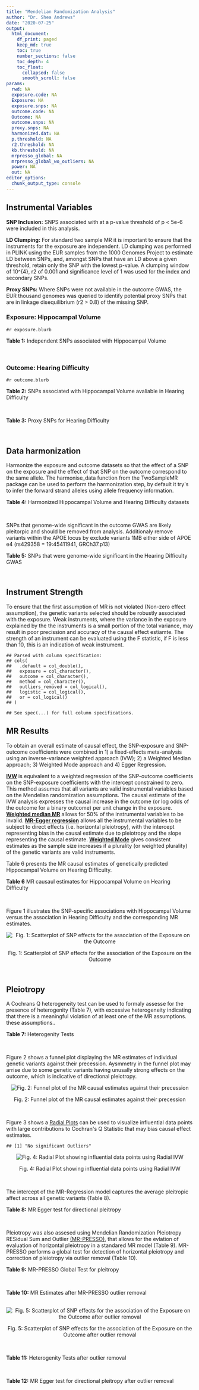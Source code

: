 ```yaml
---
title: "Mendelian Randomization Analysis"
author: "Dr. Shea Andrews"
date: "2020-07-25"
output:
  html_document:
    df_print: paged
    keep_md: true
    toc: true
    number_sections: false
    toc_depth: 4
    toc_float:
      collapsed: false
      smooth_scroll: false
params:
  rwd: NA
  exposure.code: NA
  Exposure: NA
  exposure.snps: NA
  outcome.code: NA
  Outcome: NA
  outcome.snps: NA
  proxy.snps: NA
  harmonized.dat: NA
  p.threshold: NA
  r2.threshold: NA
  kb.threshold: NA
  mrpresso_global: NA
  mrpresso_global_wo_outliers: NA
  power: NA
  out: NA
editor_options:
  chunk_output_type: console
---
```







## Instrumental Variables
**SNP Inclusion:** SNPS associated with at a p-value threshold of p < 5e-6 were included in this analysis.
<br>

**LD Clumping:** For standard two sample MR it is important to ensure that the instruments for the exposure are independent. LD clumping was performed in PLINK using the EUR samples from the 1000 Genomes Project to estimate LD between SNPs, and, amongst SNPs that have an LD above a given threshold, retain only the SNP with the lowest p-value. A clumping window of 10^{4}, r2 of 0.001 and significance level of 1 was used for the index and secondary SNPs.
<br>

**Proxy SNPs:** Where SNPs were not available in the outcome GWAS, the EUR thousand genomes was queried to identify potential proxy SNPs that are in linkage disequilibrium (r2 > 0.8) of the missing SNP.
<br>

### Exposure: Hippocampal Volume
`#r exposure.blurb`
<br>

**Table 1:** Independent SNPs associated with Hippocampal Volume
<div data-pagedtable="false">
  <script data-pagedtable-source type="application/json">
{"columns":[{"label":["SNP"],"name":[1],"type":["chr"],"align":["left"]},{"label":["CHROM"],"name":[2],"type":["dbl"],"align":["right"]},{"label":["POS"],"name":[3],"type":["dbl"],"align":["right"]},{"label":["REF"],"name":[4],"type":["chr"],"align":["left"]},{"label":["ALT"],"name":[5],"type":["chr"],"align":["left"]},{"label":["AF"],"name":[6],"type":["dbl"],"align":["right"]},{"label":["BETA"],"name":[7],"type":["dbl"],"align":["right"]},{"label":["SE"],"name":[8],"type":["dbl"],"align":["right"]},{"label":["Z"],"name":[9],"type":["dbl"],"align":["right"]},{"label":["P"],"name":[10],"type":["dbl"],"align":["right"]},{"label":["N"],"name":[11],"type":["dbl"],"align":["right"]},{"label":["TRAIT"],"name":[12],"type":["chr"],"align":["left"]}],"data":[{"1":"rs10908512","2":"1","3":"153856498","4":"C","5":"T","6":"0.5624","7":"0.04051169","8":"0.008700965","9":"4.656","10":"3.217e-06","11":"26814","12":"Hippocampal_Volume"},{"1":"rs7588305","2":"2","3":"8780959","4":"G","5":"C","6":"0.5308","7":"-0.04002256","8":"0.008681684","9":"-4.610","10":"4.023e-06","11":"26615","12":"Hippocampal_Volume"},{"1":"rs59966106","2":"2","3":"96999086","4":"A","5":"G","6":"0.3114","7":"0.04276760","8":"0.009321611","9":"4.588","10":"4.470e-06","11":"26814","12":"Hippocampal_Volume"},{"1":"rs2268894","2":"2","3":"162856148","4":"C","5":"T","6":"0.5412","7":"-0.05668170","8":"0.008658983","9":"-6.546","10":"5.894e-11","11":"26814","12":"Hippocampal_Volume"},{"1":"rs138012093","2":"4","3":"134506440","4":"G","5":"A","6":"0.0173","7":"-0.16180284","8":"0.033576021","9":"-4.819","10":"1.445e-06","11":"26065","12":"Hippocampal_Volume"},{"1":"rs144578582","2":"4","3":"155539564","4":"G","5":"A","6":"0.0068","7":"-0.36225028","8":"0.074659992","9":"-4.852","10":"1.221e-06","11":"13258","12":"Hippocampal_Volume"},{"1":"rs6552737","2":"4","3":"184955461","4":"T","5":"A","6":"0.4152","7":"-0.04324518","8":"0.008759404","9":"-4.937","10":"7.922e-07","11":"26814","12":"Hippocampal_Volume"},{"1":"rs2289881","2":"5","3":"66084260","4":"G","5":"T","6":"0.3544","7":"-0.05014690","8":"0.009022472","9":"-5.558","10":"2.728e-08","11":"26814","12":"Hippocampal_Volume"},{"1":"rs148054686","2":"5","3":"94459128","4":"G","5":"A","6":"0.0124","7":"-0.21659175","8":"0.047064699","9":"-4.602","10":"4.184e-06","11":"18411","12":"Hippocampal_Volume"},{"1":"rs10041542","2":"5","3":"167832067","4":"T","5":"C","6":"0.2452","7":"-0.04686000","8":"0.010070917","9":"-4.653","10":"3.273e-06","11":"26615","12":"Hippocampal_Volume"},{"1":"rs17172044","2":"7","3":"42397586","4":"A","5":"C","6":"0.0775","7":"-0.07408290","8":"0.016143574","9":"-4.589","10":"4.464e-06","11":"26814","12":"Hippocampal_Volume"},{"1":"rs2346440","2":"7","3":"133685512","4":"G","5":"C","6":"0.4591","7":"0.04059843","8":"0.008661921","9":"4.687","10":"2.767e-06","11":"26814","12":"Hippocampal_Volume"},{"1":"rs11979341","2":"7","3":"155797978","4":"C","5":"G","6":"0.3163","7":"0.06558170","8":"0.009708611","9":"6.755","10":"1.424e-11","11":"24484","12":"Hippocampal_Volume"},{"1":"rs11993215","2":"8","3":"28055926","4":"A","5":"T","6":"0.9102","7":"0.06998320","8":"0.015193929","9":"4.606","10":"4.108e-06","11":"26477","12":"Hippocampal_Volume"},{"1":"rs113835443","2":"8","3":"144717251","4":"C","5":"T","6":"0.0904","7":"0.07553081","8":"0.016197900","9":"4.663","10":"3.118e-06","11":"23154","12":"Hippocampal_Volume"},{"1":"rs62583528","2":"9","3":"106929593","4":"G","5":"A","6":"0.1951","7":"0.05622208","8":"0.010891531","9":"5.162","10":"2.447e-07","11":"26814","12":"Hippocampal_Volume"},{"1":"rs7020341","2":"9","3":"119247974","4":"G","5":"C","6":"0.3590","7":"0.05989482","8":"0.009013518","9":"6.645","10":"3.035e-11","11":"26700","12":"Hippocampal_Volume"},{"1":"rs11245365","2":"10","3":"126482389","4":"G","5":"A","6":"0.5648","7":"-0.04474128","8":"0.008786582","9":"-5.092","10":"3.547e-07","11":"26322","12":"Hippocampal_Volume"},{"1":"rs12802656","2":"11","3":"16534415","4":"A","5":"C","6":"0.4696","7":"-0.03979580","8":"0.008681459","9":"-4.584","10":"4.560e-06","11":"26614","12":"Hippocampal_Volume"},{"1":"rs659065","2":"12","3":"4008887","4":"C","5":"G","6":"0.1413","7":"-0.06743310","8":"0.012611389","9":"-5.347","10":"8.931e-08","11":"25881","12":"Hippocampal_Volume"},{"1":"rs61921502","2":"12","3":"65832468","4":"T","5":"G","6":"0.1534","7":"-0.10788400","8":"0.011964511","9":"-9.017","10":"1.941e-19","11":"26814","12":"Hippocampal_Volume"},{"1":"rs79522035","2":"12","3":"72956782","4":"C","5":"T","6":"0.0419","7":"0.09939183","8":"0.021592837","9":"4.603","10":"4.164e-06","11":"26692","12":"Hippocampal_Volume"},{"1":"rs77956314","2":"12","3":"117323367","4":"T","5":"C","6":"0.0840","7":"0.16185400","8":"0.015536016","9":"10.418","10":"2.055e-25","11":"26814","12":"Hippocampal_Volume"},{"1":"rs143933797","2":"17","3":"78252238","4":"G","5":"A","6":"0.0166","7":"0.22638451","8":"0.047143797","9":"4.802","10":"1.571e-06","11":"13758","12":"Hippocampal_Volume"},{"1":"rs79727675","2":"18","3":"11653053","4":"C","5":"A","6":"0.0472","7":"-0.13610794","8":"0.027913852","9":"-4.876","10":"1.082e-06","11":"14245","12":"Hippocampal_Volume"},{"1":"rs429358","2":"19","3":"45411941","4":"T","5":"C","6":"0.1537","7":"-0.06342470","8":"0.012519680","9":"-5.066","10":"4.067e-07","11":"24498","12":"Hippocampal_Volume"},{"1":"rs6060504","2":"20","3":"34197619","4":"T","5":"C","6":"0.1624","7":"0.06315530","8":"0.011701919","9":"5.397","10":"6.762e-08","11":"26814","12":"Hippocampal_Volume"},{"1":"rs5753220","2":"22","3":"30986350","4":"T","5":"C","6":"0.2497","7":"-0.04931970","8":"0.010038609","9":"-4.913","10":"8.988e-07","11":"26459","12":"Hippocampal_Volume"}],"options":{"columns":{"min":{},"max":[10]},"rows":{"min":[10],"max":[10]},"pages":{}}}
  </script>
</div>
<br>

### Outcome: Hearing Difficulty
`#r outcome.blurb`
<br>

**Table 2:** SNPs associated with Hippocampal Volume avaliable in Hearing Difficulty
<div data-pagedtable="false">
  <script data-pagedtable-source type="application/json">
{"columns":[{"label":["SNP"],"name":[1],"type":["chr"],"align":["left"]},{"label":["CHROM"],"name":[2],"type":["dbl"],"align":["right"]},{"label":["POS"],"name":[3],"type":["dbl"],"align":["right"]},{"label":["REF"],"name":[4],"type":["chr"],"align":["left"]},{"label":["ALT"],"name":[5],"type":["chr"],"align":["left"]},{"label":["AF"],"name":[6],"type":["dbl"],"align":["right"]},{"label":["BETA"],"name":[7],"type":["dbl"],"align":["right"]},{"label":["SE"],"name":[8],"type":["dbl"],"align":["right"]},{"label":["Z"],"name":[9],"type":["dbl"],"align":["right"]},{"label":["P"],"name":[10],"type":["dbl"],"align":["right"]},{"label":["N"],"name":[11],"type":["dbl"],"align":["right"]},{"label":["TRAIT"],"name":[12],"type":["chr"],"align":["left"]}],"data":[{"1":"rs10908512","2":"1","3":"153856498","4":"C","5":"T","6":"0.562064","7":"-3.51363e-03","8":"0.00132851","9":"-2.6447900","10":"0.0082","11":"250389","12":"Hearing_Difficulty"},{"1":"rs7588305","2":"2","3":"8780959","4":"G","5":"C","6":"0.541088","7":"1.76481e-03","8":"0.00132204","9":"1.3349100","10":"0.1800","11":"250389","12":"Hearing_Difficulty"},{"1":"rs59966106","2":"2","3":"96999086","4":"A","5":"G","6":"0.321466","7":"-1.44750e-03","8":"0.00141000","9":"-1.0266000","10":"0.3000","11":"250389","12":"Hearing_Difficulty"},{"1":"rs2268894","2":"2","3":"162856148","4":"C","5":"T","6":"0.521993","7":"3.00802e-03","8":"0.00132430","9":"2.2714000","10":"0.0230","11":"250389","12":"Hearing_Difficulty"},{"1":"rs138012093","2":"4","3":"134506440","4":"G","5":"A","6":"0.015568","7":"-5.36006e-03","8":"0.00550591","9":"-0.9735100","10":"0.3300","11":"250389","12":"Hearing_Difficulty"},{"1":"rs6552737","2":"4","3":"184955461","4":"T","5":"A","6":"0.438298","7":"1.30778e-03","8":"0.00134316","9":"0.9736590","10":"0.3300","11":"250389","12":"Hearing_Difficulty"},{"1":"rs2289881","2":"5","3":"66084260","4":"G","5":"T","6":"0.358129","7":"1.42440e-03","8":"0.00138355","9":"1.0295300","10":"0.3000","11":"250389","12":"Hearing_Difficulty"},{"1":"rs10041542","2":"5","3":"167832067","4":"T","5":"C","6":"0.248191","7":"-2.74141e-03","8":"0.00153123","9":"-1.7903300","10":"0.0730","11":"250389","12":"Hearing_Difficulty"},{"1":"rs17172044","2":"7","3":"42397586","4":"A","5":"C","6":"0.071228","7":"6.31835e-03","8":"0.00257148","9":"2.4570900","10":"0.0140","11":"250389","12":"Hearing_Difficulty"},{"1":"rs2346440","2":"7","3":"133685512","4":"G","5":"C","6":"0.459552","7":"1.32600e-03","8":"0.00132740","9":"0.9989450","10":"0.3200","11":"250389","12":"Hearing_Difficulty"},{"1":"rs11979341","2":"7","3":"155797978","4":"C","5":"G","6":"0.297837","7":"6.72118e-04","8":"0.00145517","9":"0.4618830","10":"0.6400","11":"250389","12":"Hearing_Difficulty"},{"1":"rs11993215","2":"8","3":"28055926","4":"A","5":"T","6":"0.871941","7":"1.47563e-03","8":"0.00227791","9":"0.6478000","10":"0.5200","11":"250389","12":"Hearing_Difficulty"},{"1":"rs113835443","2":"8","3":"144717251","4":"C","5":"T","6":"0.103357","7":"1.19815e-03","8":"0.00218210","9":"0.5490810","10":"0.5800","11":"250389","12":"Hearing_Difficulty"},{"1":"rs62583528","2":"9","3":"106929593","4":"G","5":"A","6":"0.214986","7":"3.79359e-03","8":"0.00160986","9":"2.3564700","10":"0.0180","11":"250389","12":"Hearing_Difficulty"},{"1":"rs7020341","2":"9","3":"119247974","4":"G","5":"C","6":"0.362965","7":"1.37063e-03","8":"0.00137342","9":"0.9979690","10":"0.3200","11":"250389","12":"Hearing_Difficulty"},{"1":"rs11245365","2":"10","3":"126482389","4":"G","5":"A","6":"0.573055","7":"3.46139e-04","8":"0.00133222","9":"0.2598210","10":"0.8000","11":"250389","12":"Hearing_Difficulty"},{"1":"rs12802656","2":"11","3":"16534415","4":"A","5":"C","6":"0.479135","7":"-3.38524e-03","8":"0.00132116","9":"-2.5623200","10":"0.0100","11":"250389","12":"Hearing_Difficulty"},{"1":"rs659065","2":"12","3":"4008887","4":"C","5":"G","6":"0.149046","7":"6.97234e-05","8":"0.00185277","9":"0.0376320","10":"0.9700","11":"250389","12":"Hearing_Difficulty"},{"1":"rs61921502","2":"12","3":"65832468","4":"T","5":"G","6":"0.174530","7":"2.64223e-03","8":"0.00175432","9":"1.5061300","10":"0.1300","11":"250389","12":"Hearing_Difficulty"},{"1":"rs79522035","2":"12","3":"72956782","4":"C","5":"T","6":"0.038474","7":"-1.59523e-03","8":"0.00347718","9":"-0.4587710","10":"0.6500","11":"250389","12":"Hearing_Difficulty"},{"1":"rs77956314","2":"12","3":"117323367","4":"T","5":"C","6":"0.081728","7":"3.34117e-04","8":"0.00241112","9":"0.1385730","10":"0.8900","11":"250389","12":"Hearing_Difficulty"},{"1":"rs143933797","2":"17","3":"78252238","4":"G","5":"A","6":"0.031062","7":"-3.06843e-03","8":"0.00384570","9":"-0.7978860","10":"0.4200","11":"250389","12":"Hearing_Difficulty"},{"1":"rs79727675","2":"18","3":"11653053","4":"C","5":"A","6":"0.051301","7":"-2.16096e-03","8":"0.00299483","9":"-0.7215630","10":"0.4700","11":"250389","12":"Hearing_Difficulty"},{"1":"rs429358","2":"19","3":"45411941","4":"T","5":"C","6":"0.155420","7":"1.72976e-03","8":"0.00182342","9":"0.9486350","10":"0.3400","11":"250389","12":"Hearing_Difficulty"},{"1":"rs6060504","2":"20","3":"34197619","4":"T","5":"C","6":"0.143955","7":"1.49999e-03","8":"0.00188165","9":"0.7971670","10":"0.4300","11":"250389","12":"Hearing_Difficulty"},{"1":"rs5753220","2":"22","3":"30986350","4":"T","5":"C","6":"0.266506","7":"-6.96502e-05","8":"0.00148980","9":"-0.0467514","10":"0.9600","11":"250389","12":"Hearing_Difficulty"},{"1":"rs144578582","2":"NA","3":"NA","4":"NA","5":"NA","6":"NA","7":"NA","8":"NA","9":"NA","10":"NA","11":"NA","12":"NA"},{"1":"rs148054686","2":"NA","3":"NA","4":"NA","5":"NA","6":"NA","7":"NA","8":"NA","9":"NA","10":"NA","11":"NA","12":"NA"}],"options":{"columns":{"min":{},"max":[10]},"rows":{"min":[10],"max":[10]},"pages":{}}}
  </script>
</div>
<br>

**Table 3:** Proxy SNPs for Hearing Difficulty
<div data-pagedtable="false">
  <script data-pagedtable-source type="application/json">
{"columns":[{"label":["proxy.outcome"],"name":[1],"type":["lgl"],"align":["right"]},{"label":["target_snp"],"name":[2],"type":["chr"],"align":["left"]},{"label":["proxy_snp"],"name":[3],"type":["lgl"],"align":["right"]},{"label":["ld.r2"],"name":[4],"type":["lgl"],"align":["right"]},{"label":["Dprime"],"name":[5],"type":["lgl"],"align":["right"]},{"label":["ref.proxy"],"name":[6],"type":["lgl"],"align":["right"]},{"label":["alt.proxy"],"name":[7],"type":["lgl"],"align":["right"]},{"label":["CHROM"],"name":[8],"type":["lgl"],"align":["right"]},{"label":["POS"],"name":[9],"type":["lgl"],"align":["right"]},{"label":["ALT.proxy"],"name":[10],"type":["lgl"],"align":["right"]},{"label":["REF.proxy"],"name":[11],"type":["lgl"],"align":["right"]},{"label":["AF"],"name":[12],"type":["lgl"],"align":["right"]},{"label":["BETA"],"name":[13],"type":["lgl"],"align":["right"]},{"label":["SE"],"name":[14],"type":["lgl"],"align":["right"]},{"label":["P"],"name":[15],"type":["lgl"],"align":["right"]},{"label":["N"],"name":[16],"type":["lgl"],"align":["right"]},{"label":["ref"],"name":[17],"type":["lgl"],"align":["right"]},{"label":["alt"],"name":[18],"type":["lgl"],"align":["right"]},{"label":["ALT"],"name":[19],"type":["lgl"],"align":["right"]},{"label":["REF"],"name":[20],"type":["lgl"],"align":["right"]},{"label":["PHASE"],"name":[21],"type":["lgl"],"align":["right"]}],"data":[{"1":"NA","2":"rs144578582","3":"NA","4":"NA","5":"NA","6":"NA","7":"NA","8":"NA","9":"NA","10":"NA","11":"NA","12":"NA","13":"NA","14":"NA","15":"NA","16":"NA","17":"NA","18":"NA","19":"NA","20":"NA","21":"NA"},{"1":"NA","2":"rs148054686","3":"NA","4":"NA","5":"NA","6":"NA","7":"NA","8":"NA","9":"NA","10":"NA","11":"NA","12":"NA","13":"NA","14":"NA","15":"NA","16":"NA","17":"NA","18":"NA","19":"NA","20":"NA","21":"NA"}],"options":{"columns":{"min":{},"max":[10]},"rows":{"min":[10],"max":[10]},"pages":{}}}
  </script>
</div>
<br>

## Data harmonization
Harmonize the exposure and outcome datasets so that the effect of a SNP on the exposure and the effect of that SNP on the outcome correspond to the same allele. The harmonise_data function from the TwoSampleMR package can be used to perform the harmonization step, by default it try's to infer the forward strand alleles using allele frequency information.
<br>

**Table 4:** Harmonized Hippocampal Volume and Hearing Difficulty datasets
<div data-pagedtable="false">
  <script data-pagedtable-source type="application/json">
{"columns":[{"label":["SNP"],"name":[1],"type":["chr"],"align":["left"]},{"label":["effect_allele.exposure"],"name":[2],"type":["chr"],"align":["left"]},{"label":["other_allele.exposure"],"name":[3],"type":["chr"],"align":["left"]},{"label":["effect_allele.outcome"],"name":[4],"type":["chr"],"align":["left"]},{"label":["other_allele.outcome"],"name":[5],"type":["chr"],"align":["left"]},{"label":["beta.exposure"],"name":[6],"type":["dbl"],"align":["right"]},{"label":["beta.outcome"],"name":[7],"type":["dbl"],"align":["right"]},{"label":["eaf.exposure"],"name":[8],"type":["dbl"],"align":["right"]},{"label":["eaf.outcome"],"name":[9],"type":["dbl"],"align":["right"]},{"label":["remove"],"name":[10],"type":["lgl"],"align":["right"]},{"label":["palindromic"],"name":[11],"type":["lgl"],"align":["right"]},{"label":["ambiguous"],"name":[12],"type":["lgl"],"align":["right"]},{"label":["id.outcome"],"name":[13],"type":["chr"],"align":["left"]},{"label":["chr.outcome"],"name":[14],"type":["dbl"],"align":["right"]},{"label":["pos.outcome"],"name":[15],"type":["dbl"],"align":["right"]},{"label":["se.outcome"],"name":[16],"type":["dbl"],"align":["right"]},{"label":["z.outcome"],"name":[17],"type":["dbl"],"align":["right"]},{"label":["pval.outcome"],"name":[18],"type":["dbl"],"align":["right"]},{"label":["samplesize.outcome"],"name":[19],"type":["dbl"],"align":["right"]},{"label":["outcome"],"name":[20],"type":["chr"],"align":["left"]},{"label":["mr_keep.outcome"],"name":[21],"type":["lgl"],"align":["right"]},{"label":["pval_origin.outcome"],"name":[22],"type":["chr"],"align":["left"]},{"label":["chr.exposure"],"name":[23],"type":["dbl"],"align":["right"]},{"label":["pos.exposure"],"name":[24],"type":["dbl"],"align":["right"]},{"label":["se.exposure"],"name":[25],"type":["dbl"],"align":["right"]},{"label":["z.exposure"],"name":[26],"type":["dbl"],"align":["right"]},{"label":["pval.exposure"],"name":[27],"type":["dbl"],"align":["right"]},{"label":["samplesize.exposure"],"name":[28],"type":["dbl"],"align":["right"]},{"label":["exposure"],"name":[29],"type":["chr"],"align":["left"]},{"label":["mr_keep.exposure"],"name":[30],"type":["lgl"],"align":["right"]},{"label":["pval_origin.exposure"],"name":[31],"type":["chr"],"align":["left"]},{"label":["id.exposure"],"name":[32],"type":["chr"],"align":["left"]},{"label":["action"],"name":[33],"type":["dbl"],"align":["right"]},{"label":["mr_keep"],"name":[34],"type":["lgl"],"align":["right"]},{"label":["pt"],"name":[35],"type":["dbl"],"align":["right"]},{"label":["pleitropy_keep"],"name":[36],"type":["lgl"],"align":["right"]},{"label":["mrpresso_RSSobs"],"name":[37],"type":["dbl"],"align":["right"]},{"label":["mrpresso_pval"],"name":[38],"type":["dbl"],"align":["right"]},{"label":["mrpresso_keep"],"name":[39],"type":["lgl"],"align":["right"]}],"data":[{"1":"rs10041542","2":"C","3":"T","4":"C","5":"T","6":"-0.04686000","7":"-2.74141e-03","8":"0.2452","9":"0.248191","10":"FALSE","11":"FALSE","12":"FALSE","13":"o0IqOM","14":"5","15":"167832067","16":"0.00153123","17":"-1.7903300","18":"0.0730","19":"250389","20":"Wells2019hdiff","21":"TRUE","22":"reported","23":"5","24":"167832067","25":"0.010070917","26":"-4.653","27":"3.273e-06","28":"26615","29":"Hilbar2017hipv","30":"TRUE","31":"reported","32":"cUGvf4","33":"2","34":"TRUE","35":"5e-06","36":"TRUE","37":"8.429298e-06","38":"1.0000","39":"TRUE"},{"1":"rs10908512","2":"T","3":"C","4":"T","5":"C","6":"0.04051169","7":"-3.51363e-03","8":"0.5624","9":"0.562064","10":"FALSE","11":"FALSE","12":"FALSE","13":"o0IqOM","14":"1","15":"153856498","16":"0.00132851","17":"-2.6447900","18":"0.0082","19":"250389","20":"Wells2019hdiff","21":"TRUE","22":"reported","23":"1","24":"153856498","25":"0.008700965","26":"4.656","27":"3.217e-06","28":"26814","29":"Hilbar2017hipv","30":"TRUE","31":"reported","32":"cUGvf4","33":"2","34":"TRUE","35":"5e-06","36":"TRUE","37":"1.248967e-05","38":"0.1694","39":"TRUE"},{"1":"rs11245365","2":"A","3":"G","4":"A","5":"G","6":"-0.04474128","7":"3.46139e-04","8":"0.5648","9":"0.573055","10":"FALSE","11":"FALSE","12":"FALSE","13":"o0IqOM","14":"10","15":"126482389","16":"0.00133222","17":"0.2598210","18":"0.8000","19":"250389","20":"Wells2019hdiff","21":"TRUE","22":"reported","23":"10","24":"126482389","25":"0.008786582","26":"-5.092","27":"3.547e-07","28":"26322","29":"Hilbar2017hipv","30":"TRUE","31":"reported","32":"cUGvf4","33":"2","34":"TRUE","35":"5e-06","36":"TRUE","37":"7.520187e-08","38":"1.0000","39":"TRUE"},{"1":"rs113835443","2":"T","3":"C","4":"T","5":"C","6":"0.07553081","7":"1.19815e-03","8":"0.0904","9":"0.103357","10":"FALSE","11":"FALSE","12":"FALSE","13":"o0IqOM","14":"8","15":"144717251","16":"0.00218210","17":"0.5490810","18":"0.5800","19":"250389","20":"Wells2019hdiff","21":"TRUE","22":"reported","23":"8","24":"144717251","25":"0.016197900","26":"4.663","27":"3.118e-06","28":"23154","29":"Hilbar2017hipv","30":"TRUE","31":"reported","32":"cUGvf4","33":"2","34":"TRUE","35":"5e-06","36":"TRUE","37":"1.908571e-06","38":"1.0000","39":"TRUE"},{"1":"rs11979341","2":"G","3":"C","4":"G","5":"C","6":"0.06558170","7":"6.72118e-04","8":"0.3163","9":"0.297837","10":"FALSE","11":"TRUE","12":"FALSE","13":"o0IqOM","14":"7","15":"155797978","16":"0.00145517","17":"0.4618830","18":"0.6400","19":"250389","20":"Wells2019hdiff","21":"TRUE","22":"reported","23":"7","24":"155797978","25":"0.009708611","26":"6.755","27":"1.424e-11","28":"24484","29":"Hilbar2017hipv","30":"TRUE","31":"reported","32":"cUGvf4","33":"2","34":"TRUE","35":"5e-06","36":"TRUE","37":"7.037828e-07","38":"1.0000","39":"TRUE"},{"1":"rs11993215","2":"T","3":"A","4":"T","5":"A","6":"0.06998320","7":"1.47563e-03","8":"0.9102","9":"0.871941","10":"FALSE","11":"TRUE","12":"FALSE","13":"o0IqOM","14":"8","15":"28055926","16":"0.00227791","17":"0.6478000","18":"0.5200","19":"250389","20":"Wells2019hdiff","21":"TRUE","22":"reported","23":"8","24":"28055926","25":"0.015193929","26":"4.606","27":"4.108e-06","28":"26477","29":"Hilbar2017hipv","30":"TRUE","31":"reported","32":"cUGvf4","33":"2","34":"TRUE","35":"5e-06","36":"TRUE","37":"2.709626e-06","38":"1.0000","39":"TRUE"},{"1":"rs12802656","2":"C","3":"A","4":"C","5":"A","6":"-0.03979580","7":"-3.38524e-03","8":"0.4696","9":"0.479135","10":"FALSE","11":"FALSE","12":"FALSE","13":"o0IqOM","14":"11","15":"16534415","16":"0.00132116","17":"-2.5623200","18":"0.0100","19":"250389","20":"Wells2019hdiff","21":"TRUE","22":"reported","23":"11","24":"16534415","25":"0.008681459","26":"-4.584","27":"4.560e-06","28":"26614","29":"Hilbar2017hipv","30":"TRUE","31":"reported","32":"cUGvf4","33":"2","34":"TRUE","35":"5e-06","36":"TRUE","37":"1.259300e-05","38":"0.1386","39":"TRUE"},{"1":"rs138012093","2":"A","3":"G","4":"A","5":"G","6":"-0.16180284","7":"-5.36006e-03","8":"0.0173","9":"0.015568","10":"FALSE","11":"FALSE","12":"FALSE","13":"o0IqOM","14":"4","15":"134506440","16":"0.00550591","17":"-0.9735100","18":"0.3300","19":"250389","20":"Wells2019hdiff","21":"TRUE","22":"reported","23":"4","24":"134506440","25":"0.033576021","26":"-4.819","27":"1.445e-06","28":"26065","29":"Hilbar2017hipv","30":"TRUE","31":"reported","32":"cUGvf4","33":"2","34":"TRUE","35":"5e-06","36":"TRUE","37":"3.357456e-05","38":"1.0000","39":"TRUE"},{"1":"rs143933797","2":"A","3":"G","4":"A","5":"G","6":"0.22638451","7":"-3.06843e-03","8":"0.0166","9":"0.031062","10":"FALSE","11":"FALSE","12":"FALSE","13":"o0IqOM","14":"17","15":"78252238","16":"0.00384570","17":"-0.7978860","18":"0.4200","19":"250389","20":"Wells2019hdiff","21":"TRUE","22":"reported","23":"17","24":"78252238","25":"0.047143797","26":"4.802","27":"1.571e-06","28":"13758","29":"Hilbar2017hipv","30":"TRUE","31":"reported","32":"cUGvf4","33":"2","34":"TRUE","35":"5e-06","36":"TRUE","37":"8.708824e-06","38":"1.0000","39":"TRUE"},{"1":"rs17172044","2":"C","3":"A","4":"C","5":"A","6":"-0.07408290","7":"6.31835e-03","8":"0.0775","9":"0.071228","10":"FALSE","11":"FALSE","12":"FALSE","13":"o0IqOM","14":"7","15":"42397586","16":"0.00257148","17":"2.4570900","18":"0.0140","19":"250389","20":"Wells2019hdiff","21":"TRUE","22":"reported","23":"7","24":"42397586","25":"0.016143574","26":"-4.589","27":"4.464e-06","28":"26814","29":"Hilbar2017hipv","30":"TRUE","31":"reported","32":"cUGvf4","33":"2","34":"TRUE","35":"5e-06","36":"TRUE","37":"4.012369e-05","38":"0.3036","39":"TRUE"},{"1":"rs2268894","2":"T","3":"C","4":"T","5":"C","6":"-0.05668170","7":"3.00802e-03","8":"0.5412","9":"0.521993","10":"FALSE","11":"FALSE","12":"FALSE","13":"o0IqOM","14":"2","15":"162856148","16":"0.00132430","17":"2.2714000","18":"0.0230","19":"250389","20":"Wells2019hdiff","21":"TRUE","22":"reported","23":"2","24":"162856148","25":"0.008658983","26":"-6.546","27":"5.894e-11","28":"26814","29":"Hilbar2017hipv","30":"TRUE","31":"reported","32":"cUGvf4","33":"2","34":"TRUE","35":"5e-06","36":"TRUE","37":"9.397862e-06","38":"0.4576","39":"TRUE"},{"1":"rs2289881","2":"T","3":"G","4":"T","5":"G","6":"-0.05014690","7":"1.42440e-03","8":"0.3544","9":"0.358129","10":"FALSE","11":"FALSE","12":"FALSE","13":"o0IqOM","14":"5","15":"66084260","16":"0.00138355","17":"1.0295300","18":"0.3000","19":"250389","20":"Wells2019hdiff","21":"TRUE","22":"reported","23":"5","24":"66084260","25":"0.009022472","26":"-5.558","27":"2.728e-08","28":"26814","29":"Hilbar2017hipv","30":"TRUE","31":"reported","32":"cUGvf4","33":"2","34":"TRUE","35":"5e-06","36":"TRUE","37":"1.920289e-06","38":"1.0000","39":"TRUE"},{"1":"rs2346440","2":"C","3":"G","4":"C","5":"G","6":"0.04059843","7":"1.32600e-03","8":"0.4591","9":"0.459552","10":"FALSE","11":"TRUE","12":"TRUE","13":"o0IqOM","14":"7","15":"133685512","16":"0.00132740","17":"0.9989450","18":"0.3200","19":"250389","20":"Wells2019hdiff","21":"TRUE","22":"reported","23":"7","24":"133685512","25":"0.008661921","26":"4.687","27":"2.767e-06","28":"26814","29":"Hilbar2017hipv","30":"TRUE","31":"reported","32":"cUGvf4","33":"2","34":"FALSE","35":"5e-06","36":"TRUE","37":"NA","38":"NA","39":"NA"},{"1":"rs429358","2":"C","3":"T","4":"C","5":"T","6":"-0.06342470","7":"1.72976e-03","8":"0.1537","9":"0.155420","10":"FALSE","11":"FALSE","12":"FALSE","13":"o0IqOM","14":"19","15":"45411941","16":"0.00182342","17":"0.9486350","18":"0.3400","19":"250389","20":"Wells2019hdiff","21":"TRUE","22":"reported","23":"19","24":"45411941","25":"0.012519680","26":"-5.066","27":"4.067e-07","28":"24498","29":"Hilbar2017hipv","30":"TRUE","31":"reported","32":"cUGvf4","33":"2","34":"TRUE","35":"5e-06","36":"FALSE","37":"NA","38":"NA","39":"NA"},{"1":"rs5753220","2":"C","3":"T","4":"C","5":"T","6":"-0.04931970","7":"-6.96502e-05","8":"0.2497","9":"0.266506","10":"FALSE","11":"FALSE","12":"FALSE","13":"o0IqOM","14":"22","15":"30986350","16":"0.00148980","17":"-0.0467514","18":"0.9600","19":"250389","20":"Wells2019hdiff","21":"TRUE","22":"reported","23":"22","24":"30986350","25":"0.010038609","26":"-4.913","27":"8.988e-07","28":"26459","29":"Hilbar2017hipv","30":"TRUE","31":"reported","32":"cUGvf4","33":"2","34":"TRUE","35":"5e-06","36":"TRUE","37":"2.680678e-08","38":"1.0000","39":"TRUE"},{"1":"rs59966106","2":"G","3":"A","4":"G","5":"A","6":"0.04276760","7":"-1.44750e-03","8":"0.3114","9":"0.321466","10":"FALSE","11":"FALSE","12":"FALSE","13":"o0IqOM","14":"2","15":"96999086","16":"0.00141000","17":"-1.0266000","18":"0.3000","19":"250389","20":"Wells2019hdiff","21":"TRUE","22":"reported","23":"2","24":"96999086","25":"0.009321611","26":"4.588","27":"4.470e-06","28":"26814","29":"Hilbar2017hipv","30":"TRUE","31":"reported","32":"cUGvf4","33":"2","34":"TRUE","35":"5e-06","36":"TRUE","37":"1.980190e-06","38":"1.0000","39":"TRUE"},{"1":"rs6060504","2":"C","3":"T","4":"C","5":"T","6":"0.06315530","7":"1.49999e-03","8":"0.1624","9":"0.143955","10":"FALSE","11":"FALSE","12":"FALSE","13":"o0IqOM","14":"20","15":"34197619","16":"0.00188165","17":"0.7971670","18":"0.4300","19":"250389","20":"Wells2019hdiff","21":"TRUE","22":"reported","23":"20","24":"34197619","25":"0.011701919","26":"5.397","27":"6.762e-08","28":"26814","29":"Hilbar2017hipv","30":"TRUE","31":"reported","32":"cUGvf4","33":"2","34":"TRUE","35":"5e-06","36":"TRUE","37":"2.780141e-06","38":"1.0000","39":"TRUE"},{"1":"rs61921502","2":"G","3":"T","4":"G","5":"T","6":"-0.10788400","7":"2.64223e-03","8":"0.1534","9":"0.174530","10":"FALSE","11":"FALSE","12":"FALSE","13":"o0IqOM","14":"12","15":"65832468","16":"0.00175432","17":"1.5061300","18":"0.1300","19":"250389","20":"Wells2019hdiff","21":"TRUE","22":"reported","23":"12","24":"65832468","25":"0.011964511","26":"-9.017","27":"1.941e-19","28":"26814","29":"Hilbar2017hipv","30":"TRUE","31":"reported","32":"cUGvf4","33":"2","34":"TRUE","35":"5e-06","36":"TRUE","37":"7.522985e-06","38":"1.0000","39":"TRUE"},{"1":"rs62583528","2":"A","3":"G","4":"A","5":"G","6":"0.05622208","7":"3.79359e-03","8":"0.1951","9":"0.214986","10":"FALSE","11":"FALSE","12":"FALSE","13":"o0IqOM","14":"9","15":"106929593","16":"0.00160986","17":"2.3564700","18":"0.0180","19":"250389","20":"Wells2019hdiff","21":"TRUE","22":"reported","23":"9","24":"106929593","25":"0.010891531","26":"5.162","27":"2.447e-07","28":"26814","29":"Hilbar2017hipv","30":"TRUE","31":"reported","32":"cUGvf4","33":"2","34":"TRUE","35":"5e-06","36":"TRUE","37":"1.628179e-05","38":"0.3080","39":"TRUE"},{"1":"rs6552737","2":"A","3":"T","4":"A","5":"T","6":"-0.04324518","7":"1.30778e-03","8":"0.4152","9":"0.438298","10":"FALSE","11":"TRUE","12":"TRUE","13":"o0IqOM","14":"4","15":"184955461","16":"0.00134316","17":"0.9736590","18":"0.3300","19":"250389","20":"Wells2019hdiff","21":"TRUE","22":"reported","23":"4","24":"184955461","25":"0.008759404","26":"-4.937","27":"7.922e-07","28":"26814","29":"Hilbar2017hipv","30":"TRUE","31":"reported","32":"cUGvf4","33":"2","34":"FALSE","35":"5e-06","36":"TRUE","37":"NA","38":"NA","39":"NA"},{"1":"rs659065","2":"G","3":"C","4":"G","5":"C","6":"-0.06743310","7":"6.97234e-05","8":"0.1413","9":"0.149046","10":"FALSE","11":"TRUE","12":"FALSE","13":"o0IqOM","14":"12","15":"4008887","16":"0.00185277","17":"0.0376320","18":"0.9700","19":"250389","20":"Wells2019hdiff","21":"TRUE","22":"reported","23":"12","24":"4008887","25":"0.012611389","26":"-5.347","27":"8.931e-08","28":"25881","29":"Hilbar2017hipv","30":"TRUE","31":"reported","32":"cUGvf4","33":"2","34":"TRUE","35":"5e-06","36":"TRUE","37":"2.911433e-09","38":"1.0000","39":"TRUE"},{"1":"rs7020341","2":"C","3":"G","4":"C","5":"G","6":"0.05989482","7":"1.37063e-03","8":"0.3590","9":"0.362965","10":"FALSE","11":"TRUE","12":"FALSE","13":"o0IqOM","14":"9","15":"119247974","16":"0.00137342","17":"0.9979690","18":"0.3200","19":"250389","20":"Wells2019hdiff","21":"TRUE","22":"reported","23":"9","24":"119247974","25":"0.009013518","26":"6.645","27":"3.035e-11","28":"26700","29":"Hilbar2017hipv","30":"TRUE","31":"reported","32":"cUGvf4","33":"2","34":"TRUE","35":"5e-06","36":"TRUE","37":"2.443874e-06","38":"1.0000","39":"TRUE"},{"1":"rs7588305","2":"C","3":"G","4":"C","5":"G","6":"-0.04002256","7":"1.76481e-03","8":"0.5308","9":"0.541088","10":"FALSE","11":"TRUE","12":"TRUE","13":"o0IqOM","14":"2","15":"8780959","16":"0.00132204","17":"1.3349100","18":"0.1800","19":"250389","20":"Wells2019hdiff","21":"TRUE","22":"reported","23":"2","24":"8780959","25":"0.008681684","26":"-4.610","27":"4.023e-06","28":"26615","29":"Hilbar2017hipv","30":"TRUE","31":"reported","32":"cUGvf4","33":"2","34":"FALSE","35":"5e-06","36":"TRUE","37":"NA","38":"NA","39":"NA"},{"1":"rs77956314","2":"C","3":"T","4":"C","5":"T","6":"0.16185400","7":"3.34117e-04","8":"0.0840","9":"0.081728","10":"FALSE","11":"FALSE","12":"FALSE","13":"o0IqOM","14":"12","15":"117323367","16":"0.00241112","17":"0.1385730","18":"0.8900","19":"250389","20":"Wells2019hdiff","21":"TRUE","22":"reported","23":"12","24":"117323367","25":"0.015536016","26":"10.418","27":"2.055e-25","28":"26814","29":"Hilbar2017hipv","30":"TRUE","31":"reported","32":"cUGvf4","33":"2","34":"TRUE","35":"5e-06","36":"TRUE","37":"5.158091e-07","38":"1.0000","39":"TRUE"},{"1":"rs79522035","2":"T","3":"C","4":"T","5":"C","6":"0.09939183","7":"-1.59523e-03","8":"0.0419","9":"0.038474","10":"FALSE","11":"FALSE","12":"FALSE","13":"o0IqOM","14":"12","15":"72956782","16":"0.00347718","17":"-0.4587710","18":"0.6500","19":"250389","20":"Wells2019hdiff","21":"TRUE","22":"reported","23":"12","24":"72956782","25":"0.021592837","26":"4.603","27":"4.164e-06","28":"26692","29":"Hilbar2017hipv","30":"TRUE","31":"reported","32":"cUGvf4","33":"2","34":"TRUE","35":"5e-06","36":"TRUE","37":"2.101450e-06","38":"1.0000","39":"TRUE"},{"1":"rs79727675","2":"A","3":"C","4":"A","5":"C","6":"-0.13610794","7":"-2.16096e-03","8":"0.0472","9":"0.051301","10":"FALSE","11":"FALSE","12":"FALSE","13":"o0IqOM","14":"18","15":"11653053","16":"0.00299483","17":"-0.7215630","18":"0.4700","19":"250389","20":"Wells2019hdiff","21":"TRUE","22":"reported","23":"18","24":"11653053","25":"0.027913852","26":"-4.876","27":"1.082e-06","28":"14245","29":"Hilbar2017hipv","30":"TRUE","31":"reported","32":"cUGvf4","33":"2","34":"TRUE","35":"5e-06","36":"TRUE","37":"6.537153e-06","38":"1.0000","39":"TRUE"}],"options":{"columns":{"min":{},"max":[10]},"rows":{"min":[10],"max":[10]},"pages":{}}}
  </script>
</div>
<br>

SNPs that genome-wide significant in the outcome GWAS are likely pleitorpic and should be removed from analysis. Additionaly remove variants within the APOE locus by exclude variants 1MB either side of APOE e4 (rs429358 = 19:45411941, GRCh37.p13)
<br>


**Table 5:** SNPs that were genome-wide significant in the Hearing Difficulty GWAS
<div data-pagedtable="false">
  <script data-pagedtable-source type="application/json">
{"columns":[{"label":["SNP"],"name":[1],"type":["chr"],"align":["left"]},{"label":["chr.outcome"],"name":[2],"type":["dbl"],"align":["right"]},{"label":["pos.outcome"],"name":[3],"type":["dbl"],"align":["right"]},{"label":["pval.exposure"],"name":[4],"type":["dbl"],"align":["right"]},{"label":["pval.outcome"],"name":[5],"type":["dbl"],"align":["right"]}],"data":[{"1":"rs429358","2":"19","3":"45411941","4":"4.067e-07","5":"0.34"}],"options":{"columns":{"min":{},"max":[10]},"rows":{"min":[10],"max":[10]},"pages":{}}}
  </script>
</div>
<br>


## Instrument Strength
To ensure that the first assumption of MR is not violated (Non-zero effect assumption), the genetic variants selected should be robustly associated with the exposure. Weak instruments, where the variance in the exposure explained by the the instruments is a small portion of the total variance, may result in poor precission and accuracy of the causal effect estiamte. The strength of an instrument can be evaluated using the F statistic, if F is less than 10, this is an indication of weak instrument.


```
## Parsed with column specification:
## cols(
##   .default = col_double(),
##   exposure = col_character(),
##   outcome = col_character(),
##   method = col_character(),
##   outliers_removed = col_logical(),
##   logistic = col_logical(),
##   or = col_logical()
## )
```

```
## See spec(...) for full column specifications.
```

<div data-pagedtable="false">
  <script data-pagedtable-source type="application/json">
{"columns":[{"label":["outliers_removed"],"name":[1],"type":["lgl"],"align":["right"]},{"label":["pve.exposure"],"name":[2],"type":["dbl"],"align":["right"]},{"label":["F"],"name":[3],"type":["dbl"],"align":["right"]},{"label":["Alpha"],"name":[4],"type":["dbl"],"align":["right"]},{"label":["NCP"],"name":[5],"type":["dbl"],"align":["right"]},{"label":["Power"],"name":[6],"type":["dbl"],"align":["right"]}],"data":[{"1":"FALSE","2":"0.0271526","3":"33.98857","4":"0.05","5":"0.1034718","6":"0.0619357"}],"options":{"columns":{"min":{},"max":[10]},"rows":{"min":[10],"max":[10]},"pages":{}}}
  </script>
</div>

##  MR Results
To obtain an overall estimate of causal effect, the SNP-exposure and SNP-outcome coefficients were combined in 1) a fixed-effects meta-analysis using an inverse-variance weighted approach (IVW); 2) a Weighted Median approach; 3) Weighted Mode approach and 4) Egger Regression.


[**IVW**](https://doi.org/10.1002/gepi.21758) is equivalent to a weighted regression of the SNP-outcome coefficients on the SNP-exposure coefficients with the intercept constrained to zero. This method assumes that all variants are valid instrumental variables based on the Mendelian randomization assumptions. The causal estimate of the IVW analysis expresses the causal increase in the outcome (or log odds of the outcome for a binary outcome) per unit change in the exposure. [**Weighted median MR**](https://doi.org/10.1002/gepi.21965) allows for 50% of the instrumental variables to be invalid. [**MR-Egger regression**](https://doi.org/10.1093/ije/dyw220) allows all the instrumental variables to be subject to direct effects (i.e. horizontal pleiotropy), with the intercept representing bias in the causal estimate due to pleiotropy and the slope representing the causal estimate. [**Weighted Mode**](https://doi.org/10.1093/ije/dyx102) gives consistent estimates as the sample size increases if a plurality (or weighted plurality) of the genetic variants are valid instruments.
<br>



Table 6 presents the MR causal estimates of genetically predicted Hippocampal Volume on Hearing Difficulty.
<br>

**Table 6** MR causaul estimates for Hippocampal Volume on Hearing Difficulty
<div data-pagedtable="false">
  <script data-pagedtable-source type="application/json">
{"columns":[{"label":["id.exposure"],"name":[1],"type":["chr"],"align":["left"]},{"label":["id.outcome"],"name":[2],"type":["chr"],"align":["left"]},{"label":["outcome"],"name":[3],"type":["fctr"],"align":["left"]},{"label":["exposure"],"name":[4],"type":["fctr"],"align":["left"]},{"label":["method"],"name":[5],"type":["fctr"],"align":["left"]},{"label":["nsnp"],"name":[6],"type":["int"],"align":["right"]},{"label":["b"],"name":[7],"type":["dbl"],"align":["right"]},{"label":["se"],"name":[8],"type":["dbl"],"align":["right"]},{"label":["pval"],"name":[9],"type":["dbl"],"align":["right"]}],"data":[{"1":"cUGvf4","2":"o0IqOM","3":"Wells2019hdiff","4":"Hilbar2017hipv","5":"Inverse variance weighted (fixed effects)","6":"22","7":"-0.001803966","8":"0.005334685","9":"0.7352443"},{"1":"cUGvf4","2":"o0IqOM","3":"Wells2019hdiff","4":"Hilbar2017hipv","5":"Weighted median","6":"22","7":"0.001589729","8":"0.008156170","9":"0.8454625"},{"1":"cUGvf4","2":"o0IqOM","3":"Wells2019hdiff","4":"Hilbar2017hipv","5":"Weighted mode","6":"22","7":"0.001499780","8":"0.010737132","9":"0.8902425"},{"1":"cUGvf4","2":"o0IqOM","3":"Wells2019hdiff","4":"Hilbar2017hipv","5":"MR Egger","6":"22","7":"-0.005301939","8":"0.018054106","9":"0.7720363"}],"options":{"columns":{"min":{},"max":[10]},"rows":{"min":[10],"max":[10]},"pages":{}}}
  </script>
</div>
<br>

Figure 1 illustrates the SNP-specific associations with Hippocampal Volume versus the association in Hearing Difficulty and the corresponding MR estimates.
<br>

<div class="figure" style="text-align: center">
<img src="/sc/arion/projects/LOAD/shea/Projects/MR_ADPhenome/results/MR_ADbidir/Hilbar2017hipv/Wells2019hdiff/Hilbar2017hipv_5e-6_Wells2019hdiff_MR_Analaysis_files/figure-html/scatter_plot-1.png" alt="Fig. 1: Scatterplot of SNP effects for the association of the Exposure on the Outcome"  />
<p class="caption">Fig. 1: Scatterplot of SNP effects for the association of the Exposure on the Outcome</p>
</div>
<br>


## Pleiotropy
A Cochrans Q heterogeneity test can be used to formaly assesse for the presence of heterogenity (Table 7), with excessive heterogeneity indicating that there is a meaningful violation of at least one of the MR assumptions.
these assumptions..
<br>

**Table 7:** Heterogenity Tests
<div data-pagedtable="false">
  <script data-pagedtable-source type="application/json">
{"columns":[{"label":["id.exposure"],"name":[1],"type":["chr"],"align":["left"]},{"label":["id.outcome"],"name":[2],"type":["chr"],"align":["left"]},{"label":["outcome"],"name":[3],"type":["fctr"],"align":["left"]},{"label":["exposure"],"name":[4],"type":["fctr"],"align":["left"]},{"label":["method"],"name":[5],"type":["fctr"],"align":["left"]},{"label":["Q"],"name":[6],"type":["dbl"],"align":["right"]},{"label":["Q_df"],"name":[7],"type":["dbl"],"align":["right"]},{"label":["Q_pval"],"name":[8],"type":["dbl"],"align":["right"]}],"data":[{"1":"cUGvf4","2":"o0IqOM","3":"Wells2019hdiff","4":"Hilbar2017hipv","5":"MR Egger","6":"42.65639","7":"20","8":"0.002269077"},{"1":"cUGvf4","2":"o0IqOM","3":"Wells2019hdiff","4":"Hilbar2017hipv","5":"Inverse variance weighted","6":"42.75478","7":"21","8":"0.003377822"}],"options":{"columns":{"min":{},"max":[10]},"rows":{"min":[10],"max":[10]},"pages":{}}}
  </script>
</div>
<br>

Figure 2 shows a funnel plot displaying the MR estimates of individual genetic variants against their precession. Aysmmetry in the funnel plot may arrise due to some genetic variants having unusally strong effects on the outcome, which is indicative of directional pleiotropy.
<br>

<div class="figure" style="text-align: center">
<img src="/sc/arion/projects/LOAD/shea/Projects/MR_ADPhenome/results/MR_ADbidir/Hilbar2017hipv/Wells2019hdiff/Hilbar2017hipv_5e-6_Wells2019hdiff_MR_Analaysis_files/figure-html/funnel_plot-1.png" alt="Fig. 2: Funnel plot of the MR causal estimates against their precession"  />
<p class="caption">Fig. 2: Funnel plot of the MR causal estimates against their precession</p>
</div>
<br>

Figure 3 shows a [Radial Plots](https://github.com/WSpiller/RadialMR) can be used to visualize influential data points with large contributions to Cochran's Q Statistic that may bias causal effect estimates.




```
## [1] "No significant Outliers"
```

<div class="figure" style="text-align: center">
<img src="/sc/arion/projects/LOAD/shea/Projects/MR_ADPhenome/results/MR_ADbidir/Hilbar2017hipv/Wells2019hdiff/Hilbar2017hipv_5e-6_Wells2019hdiff_MR_Analaysis_files/figure-html/Radial_Plot-1.png" alt="Fig. 4: Radial Plot showing influential data points using Radial IVW"  />
<p class="caption">Fig. 4: Radial Plot showing influential data points using Radial IVW</p>
</div>
<br>

The intercept of the MR-Regression model captures the average pleitropic affect across all genetic variants (Table 8).
<br>

**Table 8:** MR Egger test for directional pleitropy
<div data-pagedtable="false">
  <script data-pagedtable-source type="application/json">
{"columns":[{"label":["id.exposure"],"name":[1],"type":["chr"],"align":["left"]},{"label":["id.outcome"],"name":[2],"type":["chr"],"align":["left"]},{"label":["outcome"],"name":[3],"type":["fctr"],"align":["left"]},{"label":["exposure"],"name":[4],"type":["fctr"],"align":["left"]},{"label":["egger_intercept"],"name":[5],"type":["dbl"],"align":["right"]},{"label":["se"],"name":[6],"type":["dbl"],"align":["right"]},{"label":["pval"],"name":[7],"type":["dbl"],"align":["right"]}],"data":[{"1":"cUGvf4","2":"o0IqOM","3":"Wells2019hdiff","4":"Hilbar2017hipv","5":"0.0002657093","6":"0.001237145","7":"0.8321166"}],"options":{"columns":{"min":{},"max":[10]},"rows":{"min":[10],"max":[10]},"pages":{}}}
  </script>
</div>
<br>

Pleiotropy was also assesed using Mendelian Randomization Pleiotropy RESidual Sum and Outlier [(MR-PRESSO)](https://doi.org/10.1038/s41588-018-0099-7), that allows for the evlation of evaluation of horizontal pleiotropy in a standared MR model (Table 9). MR-PRESSO performs a global test for detection of horizontal pleiotropy and correction of pleiotropy via outlier removal (Table 10).
<br>

**Table 9:** MR-PRESSO Global Test for pleitropy
<div data-pagedtable="false">
  <script data-pagedtable-source type="application/json">
{"columns":[{"label":["id.exposure"],"name":[1],"type":["chr"],"align":["left"]},{"label":["id.outcome"],"name":[2],"type":["chr"],"align":["left"]},{"label":["outcome"],"name":[3],"type":["chr"],"align":["left"]},{"label":["exposure"],"name":[4],"type":["chr"],"align":["left"]},{"label":["pt"],"name":[5],"type":["dbl"],"align":["right"]},{"label":["outliers_removed"],"name":[6],"type":["lgl"],"align":["right"]},{"label":["n_outliers"],"name":[7],"type":["dbl"],"align":["right"]},{"label":["RSSobs"],"name":[8],"type":["dbl"],"align":["right"]},{"label":["pval"],"name":[9],"type":["dbl"],"align":["right"]}],"data":[{"1":"cUGvf4","2":"o0IqOM","3":"Wells2019hdiff","4":"Hilbar2017hipv","5":"5e-06","6":"FALSE","7":"0","8":"46.11813","9":"0.0039"}],"options":{"columns":{"min":{},"max":[10]},"rows":{"min":[10],"max":[10]},"pages":{}}}
  </script>
</div>
<br>


**Table 10:** MR Estimates after MR-PRESSO outlier removal
<div data-pagedtable="false">
  <script data-pagedtable-source type="application/json">
{"columns":[{"label":["id.exposure"],"name":[1],"type":["chr"],"align":["left"]},{"label":["id.outcome"],"name":[2],"type":["chr"],"align":["left"]},{"label":["outcome"],"name":[3],"type":["fctr"],"align":["left"]},{"label":["exposure"],"name":[4],"type":["fctr"],"align":["left"]},{"label":["method"],"name":[5],"type":["fctr"],"align":["left"]},{"label":["nsnp"],"name":[6],"type":["int"],"align":["right"]},{"label":["b"],"name":[7],"type":["dbl"],"align":["right"]},{"label":["se"],"name":[8],"type":["dbl"],"align":["right"]},{"label":["pval"],"name":[9],"type":["dbl"],"align":["right"]}],"data":[{"1":"cUGvf4","2":"o0IqOM","3":"Wells2019hdiff","4":"Hilbar2017hipv","5":"Inverse variance weighted (fixed effects)","6":"22","7":"-0.001803966","8":"0.005334685","9":"0.7352443"},{"1":"cUGvf4","2":"o0IqOM","3":"Wells2019hdiff","4":"Hilbar2017hipv","5":"Weighted median","6":"22","7":"0.001589729","8":"0.008290844","9":"0.8479419"},{"1":"cUGvf4","2":"o0IqOM","3":"Wells2019hdiff","4":"Hilbar2017hipv","5":"Weighted mode","6":"22","7":"0.001499780","8":"0.009605667","9":"0.8774179"},{"1":"cUGvf4","2":"o0IqOM","3":"Wells2019hdiff","4":"Hilbar2017hipv","5":"MR Egger","6":"22","7":"-0.005301939","8":"0.018054106","9":"0.7720363"}],"options":{"columns":{"min":{},"max":[10]},"rows":{"min":[10],"max":[10]},"pages":{}}}
  </script>
</div>
<br>

<div class="figure" style="text-align: center">
<img src="/sc/arion/projects/LOAD/shea/Projects/MR_ADPhenome/results/MR_ADbidir/Hilbar2017hipv/Wells2019hdiff/Hilbar2017hipv_5e-6_Wells2019hdiff_MR_Analaysis_files/figure-html/scatter_plot_outlier-1.png" alt="Fig. 5: Scatterplot of SNP effects for the association of the Exposure on the Outcome after outlier removal"  />
<p class="caption">Fig. 5: Scatterplot of SNP effects for the association of the Exposure on the Outcome after outlier removal</p>
</div>
<br>

**Table 11:** Heterogenity Tests after outlier removal
<div data-pagedtable="false">
  <script data-pagedtable-source type="application/json">
{"columns":[{"label":["id.exposure"],"name":[1],"type":["chr"],"align":["left"]},{"label":["id.outcome"],"name":[2],"type":["chr"],"align":["left"]},{"label":["outcome"],"name":[3],"type":["fctr"],"align":["left"]},{"label":["exposure"],"name":[4],"type":["fctr"],"align":["left"]},{"label":["method"],"name":[5],"type":["fctr"],"align":["left"]},{"label":["Q"],"name":[6],"type":["dbl"],"align":["right"]},{"label":["Q_df"],"name":[7],"type":["dbl"],"align":["right"]},{"label":["Q_pval"],"name":[8],"type":["dbl"],"align":["right"]}],"data":[{"1":"cUGvf4","2":"o0IqOM","3":"Wells2019hdiff","4":"Hilbar2017hipv","5":"MR Egger","6":"42.65639","7":"20","8":"0.002269077"},{"1":"cUGvf4","2":"o0IqOM","3":"Wells2019hdiff","4":"Hilbar2017hipv","5":"Inverse variance weighted","6":"42.75478","7":"21","8":"0.003377822"}],"options":{"columns":{"min":{},"max":[10]},"rows":{"min":[10],"max":[10]},"pages":{}}}
  </script>
</div>
<br>

**Table 12:** MR Egger test for directional pleitropy after outlier removal
<div data-pagedtable="false">
  <script data-pagedtable-source type="application/json">
{"columns":[{"label":["id.exposure"],"name":[1],"type":["chr"],"align":["left"]},{"label":["id.outcome"],"name":[2],"type":["chr"],"align":["left"]},{"label":["outcome"],"name":[3],"type":["fctr"],"align":["left"]},{"label":["exposure"],"name":[4],"type":["fctr"],"align":["left"]},{"label":["egger_intercept"],"name":[5],"type":["dbl"],"align":["right"]},{"label":["se"],"name":[6],"type":["dbl"],"align":["right"]},{"label":["pval"],"name":[7],"type":["dbl"],"align":["right"]}],"data":[{"1":"cUGvf4","2":"o0IqOM","3":"Wells2019hdiff","4":"Hilbar2017hipv","5":"0.0002657093","6":"0.001237145","7":"0.8321166"}],"options":{"columns":{"min":{},"max":[10]},"rows":{"min":[10],"max":[10]},"pages":{}}}
  </script>
</div>
<br>
